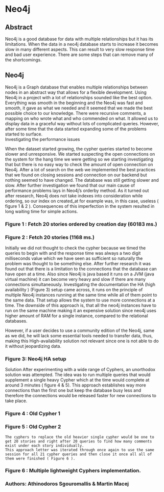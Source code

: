 # Neo4j
## Abstract
Neo4j is a good database for data with multiple relationships but it has its limitations. 
When the data in a neo4j database starts to increase it becomes slow in many different aspects. This can result to very slow response time and bad user experience. There are some steps that can remove many of the shortcomings.

## Neo4j 
Neo4j is a Graph database that enables multiple relationships between nodes in an abstract way that allows for a flexible development.
Using Neo4j in a project with a lot of relationships sounded like the best option. Everything was smooth in the beginning and the Neo4j was fast and smooth, it gave as what we needed and it seemed that we made the best possible choice to our knowledge. There were recursive comments, a mapping on who wrote what and who commended on what. It allowed us to display data in a graceful way without lots of complicated queries.
However, after some time that the data started expanding some of the problems started to surface. 	
Investigating the performance issues

When the dataset started growing, the cypher queries started to become slower and unresponsive. We started suspecting the open connections on the system for the hang time we were getting so we starting investigating that but there is no easy way to check the amount of open connection on Neo4j. 
	After a lot of search on the web we implemented the best practices that we found on closing sessions and connection on our backend but nothing seemed to have changed. The database was still getting slower and slow. After further investigation we found that our main cause of performance problems lays in  Neo4j’s orderby method. As it turned out after research, Neo4j does not take indexes into consideration while ordering, so our index on created_at for example was, in this case, useless ( figure 1 & 2 ). Consequences of this imperfection in the system resulted in long waiting time for simple actions. 


### Figure 1 : Fetch 20 stories ordered by creation day (60183 ms.)
 


### Figure 2 : Fetch 20 stories (1168 ms.)
	

Initially we did not thought to check the cypher because we timed the queries to begin with and the response time was always a two digit milliseconds value which we have seen as sufficient so naturally the problem was thought to be something else. 
	After further research it was found out that there is a limitation to the connections that the database can have open at a time. Also since Neo4j is java based it runs on a JVM (java virtual machine) it can become very heavy and slow if there are many connections simultaneously. Investigating the documentation the HA (high availability ) (Figure 3) setup came across, it runs on the principle of multiple Neo4j instances running at the same time while all of them point to the same data. That setup allows the system to use more connections at a time. The downside of this approach is, that all the neo4j instances have to run on the same machine making it an expensive solution since neo4j uses higher amount of RAM for a single instance, compared to the relational databases.  
	
However, if a user decides to use a community edition of the Neo4j, same as we did, he will lack some essential tools needed to transfer data, thus, making this High-availability  solution not relevant since one is not able to do it without jeopardizing data.




### Figure 3: Neo4j HA setup









Solution
	After experimenting with a wide range of Cyphers, an unorthodox solution was attempted. The idea was to run multiple queries that would supplement a single heavy  Cypher which at the time would complete at around 3 minutes ( figure 4 & 5). This approach establishes way more connections than the first one but keep the database busy less and therefore the connections would be released faster for new connections to take place.
 


### Figure 4 : Old Cypher 1


### Figure 5 : Old Cypher 2

	The cyphers to replace the old heavier single cypher would be one to get 20 stories and right after 20 queries to find how many comments exist under each story individually.
	This approach letter was iterated through once again to use the same session for all 21 cypher queries and then close it once all all of them were finished ( Figure 6 ). 


### Figure 6 : Multiple lightweight Cyphers implementation.
 
 ### Authors: Athinodoros Sgouromallis & Martin Macej

